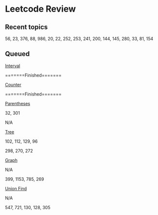 # Leetcode Review

## Recent topics

56, 23, 376, 88, 986, 20, 22, 252, 253, 241, 200, 144, 145, 280, 33, 81, 154

## Queued 

<u>Interval</u> 

=======Finished=======

<u>Counter</u>

=======Finished=======

<u>Parentheses</u>

32,  301

N/A

<u>Tree</u>

 102, 112, 129, 96

298, 270, 272

<u>Graph</u>

N/A

399, 1153, 785, 269

<u>Union Find</u>

N/A

547, 721, 130, 128, 305

